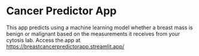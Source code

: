 # Cancer Predictor App
This app predicts using a machine learning model whether a breast mass is benign or malignant based on the measurements it receives from your cytosis lab.
Access the app at https://breastcancerpredictorapp.streamlit.app/
